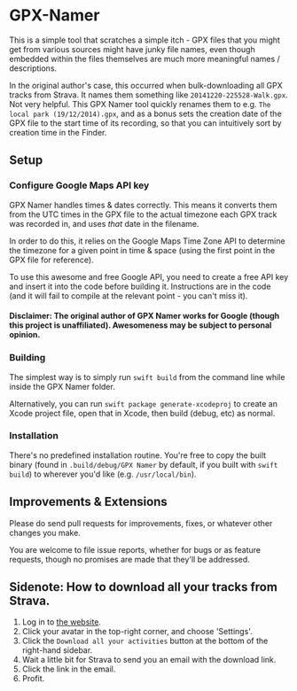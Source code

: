 # GPX-Namer
This is a simple tool that scratches a simple itch - GPX files that you might get from various sources might have junky file names, even though embedded within the files themselves are much more meaningful names / descriptions.

In the original author's case, this occurred when bulk-downloading all GPX tracks from Strava.  It names them something like `20141220-225528-Walk.gpx`.  Not very helpful.  This GPX Namer tool quickly renames them to e.g. `The local park (19/12/2014).gpx`, and as a bonus sets the creation date of the GPX file to the start time of its recording, so that you can intuitively sort by creation time in the Finder.

## Setup
### Configure Google Maps API key
GPX Namer handles times & dates correctly.  This means it converts them from the UTC times in the GPX file to the actual timezone each GPX track was recorded in, and uses *that* date in the filename.

In order to do this, it relies on the Google Maps Time Zone API to determine the timezone for a given point in time & space (using the first point in the GPX file for reference).

To use this awesome and free Google API, you need to create a free API key and insert it into the code before building it.  Instructions are in the code (and it will fail to compile at the relevant point - you can't miss it).

#### Disclaimer:  The original author of GPX Namer works for Google (though this project is unaffiliated).  Awesomeness may be subject to personal opinion.

### Building
The simplest way is to simply run `swift build` from the command line while inside the GPX Namer folder.

Alternatively, you can run `swift package generate-xcodeproj` to create an Xcode project file, open that in Xcode, then build (debug, etc) as normal.

### Installation
There's no predefined installation routine.  You're free to copy the built binary (found in `.build/debug/GPX Namer` by default, if you built with `swift build`) to wherever you'd like (e.g. `/usr/local/bin`).

## Improvements & Extensions
Please do send pull requests for improvements, fixes, or whatever other changes you make.

You are welcome to file issue reports, whether for bugs or as feature requests, though no promises are made that they'll be addressed.

## Sidenote:  How to download all your tracks from Strava.
1. Log in to [the website](https://www.strava.com/).
2. Click your avatar in the top-right corner, and choose 'Settings'.
3. Click the `Download all your activities` button at the bottom of the right-hand sidebar.
4. Wait a little bit for Strava to send you an email with the download link.
5. Click the link in the email.
6. Profit.
